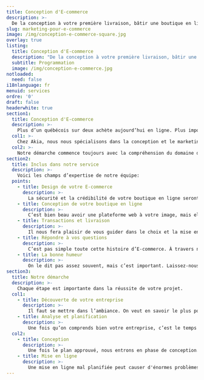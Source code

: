 ```yaml
---
title: Conception d'E-commerce
description: >-
  De la conception à votre première livraison, bâtir une boutique en ligne n'est pas tâche facile. Laissez-nous vous donner un coup de main! 
slug: marketing-pour-e-commerce
image: /img/conception-e-commerce-square.jpg
overlay: true
listing:
  title: Conception d'E-commerce
  description: "De la conception à votre première livraison, bâtir une boutique en ligne n'est pas tâche facile. Laissez-nous vous donner un coup de main!"
  subtitle: Programmation
  image: /img/conception-e-commerce.jpg
notloaded:
  need: false
i18nlanguage: fr
menuid: services
ordre: '0'
draft: false
headerwhite: true
section1:
  title: Conception d'E-commerce
  description: >-
    Plus d’un québécois sur deux achète aujourd’hui en ligne. Plus important encore, parmi tout ceux qui n’achète pas, la grande majorité magasine quand même en ligne. On ne le dira jamais assez: en 2018, votre entreprise se doit d’offrir ses services et ses produits en ligne. Découvrez comment Akia peut vous aider à améliorer ou à lancer votre boutique en ligne. 
  col1: >-
    Chez Akia, nous nous spécialisons dans la conception et le marketing des E commerce. Ce qui veut dire que nous pouvons non seulement bâtir une plateforme sécuritaire et à votre image, mais nous savons aussi comment amener les clients à trouver, utiliser et transiger sur votre boutique en ligne. Cette fusion de l’expertise technique et marketing sous un même toit nous permet d’offrir une stratégie cohérente qui vous permettra d’atteindre vos objectifs. 
  col2: >-
    Notre démarche commence toujours avec la compréhension du domaine d’expertise. Il est primordial que l’équipe se plonge dans votre domaine pour voir les obstacles auxquels vous faites face, les comportements de vos clients et les tendances de votre industrie. Une fois les données récoltées, nous les mettons à profit dans un processus conceptualisation, design et conception de votre plateforme de votre en ligne. De la commande à la livraison, on pense à tout pour vous.
section2:
  title: Inclus dans notre service 
  description: >-
    Voici les champs d’expertise de notre équipe:
  points:
    - title: Design de votre E-commerce
      description: >-
        La sécurité et la crédibilité de votre boutique en ligne seront basées sur son apparence. Laissez-nous le soin de bâtir une plateforme à votre image et dont vous serez fier.
    - title: Conception de votre boutique en ligne
      description: >-
        C’est bien beau avoir une plateforme web à votre image, mais elle doit fonctionner comme du monde. De la sécurité à l’expérience d’achat, nous mettons en place une plateforme que vous clients adoreront utiliser.
    - title: Transactions et livraison
      description: >-
        Il nous fera plaisir de vous guider dans le choix et la mise en place de la bonne plateforme de paiement en ligne, mais aussi dans toute la logistique la gestion de votre nouvelle plateforme web.
    - title: Répondre à vos questions
      description: >-
        C’est pas simple toute cette histoire d’E-commerce. À travers notre travail, nous éduquons nos clients pour qu’ils comprennent mieux notre travail. C’est quand même vous qui utiliserez votre plateforme au quotidien!
    - title: La bonne humeur
      description: >-
        On le dit pas assez souvent, mais c’est important. Laissez-nous mettre du soleil dans votre journée (même s’il pleut).
section3:
  title: Notre démarche
  description: >-
    Chaque étape est importante dans la réussite de votre projet.
  col1:
    - title: Découverte de votre entreprise
      description: >-
        Il faut se mettre dans l’ambiance. On veut en savoir le plus possible sur votre entreprise! Même l’histoire que tout le monde est tanné d’entendre au bureau, on veut la savoir. Bref, plus on a d’informations, plus on est armé pour bâtir une boutique en ligne que vous et vos clients aimerez!
    - title: Analyse et planification
      description: >-
        Une fois qu’on comprends bien votre entreprise, c’est le temps de trouver la meilleure solution pour vous. Chaque entreprise a des besoins spécifiques, donc nous prenons le temps de choisir les outils et les technologies les mieux adaptés à vos besoins  
  col2:
    - title: Conception
      description: >-
        Une fois le plan approuvé, nous entrons en phase de conception. À chaque 2 semaines, notre équipe aura un visuel à vous présenter pour que vous puissiez suivre l'avancement de votre projet. 
    - title: Mise en ligne
      description: >-
        Une mise en ligne mal planifiée peut causer d'énormes problèmes de logistique. Nous prenons donc soin de bien planifier la mise en ligne avec vous, et ferons tous les ajustements pour que votre boutique en ligne soit parfaite!
---
```

